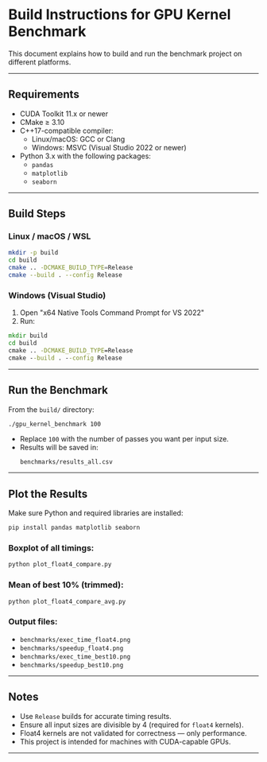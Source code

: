 # Build Instructions for GPU Kernel Benchmark

This document explains how to build and run the benchmark project on different platforms.

---

## Requirements

- CUDA Toolkit 11.x or newer
- CMake ≥ 3.10
- C++17-compatible compiler:
  - Linux/macOS: GCC or Clang
  - Windows: MSVC (Visual Studio 2022 or newer)
- Python 3.x with the following packages:
  - `pandas`
  - `matplotlib`
  - `seaborn`

---

## Build Steps

### Linux / macOS / WSL

```bash
mkdir -p build
cd build
cmake .. -DCMAKE_BUILD_TYPE=Release
cmake --build . --config Release
```

### Windows (Visual Studio)

1. Open "x64 Native Tools Command Prompt for VS 2022"
2. Run:

```cmd
mkdir build
cd build
cmake .. -DCMAKE_BUILD_TYPE=Release
cmake --build . --config Release
```

---

## Run the Benchmark

From the `build/` directory:

```bash
./gpu_kernel_benchmark 100
```

- Replace `100` with the number of passes you want per input size.
- Results will be saved in:
  ```
  benchmarks/results_all.csv
  ```

---

## Plot the Results

Make sure Python and required libraries are installed:

```bash
pip install pandas matplotlib seaborn
```

### Boxplot of all timings:

```bash
python plot_float4_compare.py
```

### Mean of best 10% (trimmed):

```bash
python plot_float4_compare_avg.py
```

### Output files:

- `benchmarks/exec_time_float4.png`
- `benchmarks/speedup_float4.png`
- `benchmarks/exec_time_best10.png`
- `benchmarks/speedup_best10.png`

---

## Notes

- Use `Release` builds for accurate timing results.
- Ensure all input sizes are divisible by 4 (required for `float4` kernels).
- Float4 kernels are not validated for correctness — only performance.
- This project is intended for machines with CUDA-capable GPUs.

---